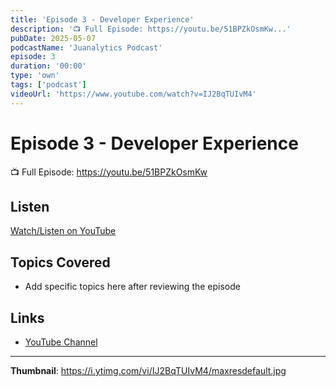 ```yaml
---
title: 'Episode 3 - Developer Experience'
description: '📺 Full Episode: https://youtu.be/51BPZkOsmKw...'
pubDate: 2025-05-07
podcastName: 'Juanalytics Podcast'
episode: 3
duration: '00:00'
type: 'own'
tags: ['podcast']
videoUrl: 'https://www.youtube.com/watch?v=IJ2BqTUIvM4'
---
```


# Episode 3 - Developer Experience

📺 Full Episode: https://youtu.be/51BPZkOsmKw

## Listen

[Watch/Listen on YouTube](https://www.youtube.com/watch?v=IJ2BqTUIvM4)

## Topics Covered

- Add specific topics here after reviewing the episode

## Links

- [YouTube Channel](https://www.youtube.com/juanalytics)

---

**Thumbnail**: https://i.ytimg.com/vi/IJ2BqTUIvM4/maxresdefault.jpg
